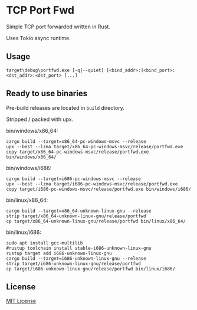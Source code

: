 # TCP Port Fwd

Simple TCP port forwarded written in Rust.

Uses Tokio async runtime.

## Usage

```
target\debug\portfwd.exe [-q|--quiet] [<bind_addr>:]<bind_port>:<dst_addr>:<dst_port> [...]
```

## Ready to use binaries

Pre-build releases are located in `build` directory.

Stripped / packed with upx.

bin/windows/x86_64:

```
cargo build --target=x86_64-pc-windows-msvc --release
upx --best --lzma target/x86_64-pc-windows-msvc/release/portfwd.exe
copy target/x86_64-pc-windows-msvc/release/portfwd.exe bin/windows/x86_64/
```

bin/windows/i686:

```
cargo build --target=i686-pc-windows-msvc --release
upx --best --lzma target/i686-pc-windows-msvc/release/portfwd.exe
copy target/i686-pc-windows-msvc/release/portfwd.exe bin/windows/i686/
```

bin/linux/x86_64:

```
cargo build --target=x86_64-unknown-linux-gnu --release
strip target/x86_64-unknown-linux-gnu/release/portfwd
cp target/x86_64-unknown-linux-gnu/release/portfwd bin/linux/x86_64/
```

bin/linux/i686:

```
sudo apt install gcc-multilib
#rustup toolchain install stable-i686-unknown-linux-gnu
rustup target add i686-unknown-linux-gnu
cargo build --target=i686-unknown-linux-gnu --release
strip target/i686-unknown-linux-gnu/release/portfwd
cp target/i686-unknown-linux-gnu/release/portfwd bin/linux/i686/
```

## License

[MIT License](LICENSE)
